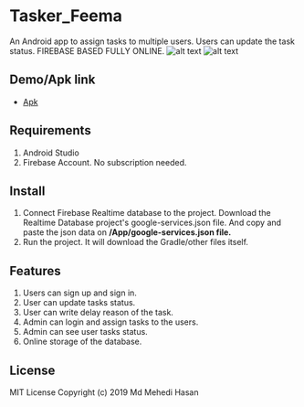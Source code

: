 # Tasker_Feema
An Android app to assign tasks to multiple users. Users can update the task status. FIREBASE BASED FULLY ONLINE.
![alt text](https://i.ibb.co/pJJWyB1/Screenshot-1573808961.jpg )
![alt text](https://i.ibb.co/RQPPY1P/Screenshot-1573809015.jpg )


## Demo/Apk link
* [Apk](https://drive.google.com/open?id=1jmYFej5qYgQqCjN12M2fkq2JHzD_zHN5)

## Requirements
1. Android Studio
2. Firebase Account. No subscription needed.

## Install
1. Connect Firebase Realtime database to the project. Download the Realtime Database project's google-services.json file. And copy
and paste the json data on **/App/google-services.json file.**
2. Run the project. It will download the Gradle/other files itself.

## Features

1.	Users can sign up and sign in. 
2.	User can update tasks status.
3.	User can write delay reason of the task.
4.	Admin can login and assign tasks to the users.
5.	Admin can see user tasks status.
6.	Online storage of the database.

## License
MIT License
Copyright (c) 2019 Md Mehedi Hasan
